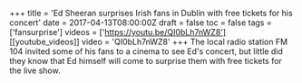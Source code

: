 +++
title = 'Ed Sheeran surprises Irish fans in Dublin with free tickets for his concert'
date = 2017-04-13T08:00:00Z
draft = false
toc = false
tags = ['fansurprise']
videos = ['https://youtu.be/QI0bLh7nWZ8']
[[youtube_videos]]
video = 'QI0bLh7nWZ8'
+++
The local radio station FM 104 invited some of his fans to a cinema to see Ed's concert, but little did they know that Ed himself will come to surprise them with free tickets for the live show.
